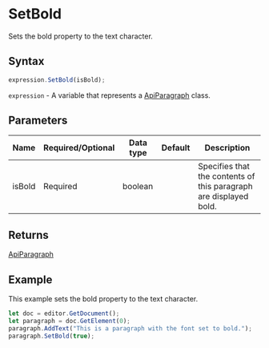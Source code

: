 # SetBold

Sets the bold property to the text character.

## Syntax

```javascript
expression.SetBold(isBold);
```

`expression` - A variable that represents a [ApiParagraph](../ApiParagraph.md) class.

## Parameters

| **Name** | **Required/Optional** | **Data type** | **Default** | **Description** |
| ------------- | ------------- | ------------- | ------------- | ------------- |
| isBold | Required | boolean |  | Specifies that the contents of this paragraph are displayed bold. |

## Returns

[ApiParagraph](../../ApiParagraph/ApiParagraph.md)

## Example

This example sets the bold property to the text character.

```javascript editor-docx
let doc = editor.GetDocument();
let paragraph = doc.GetElement(0);
paragraph.AddText("This is a paragraph with the font set to bold.");
paragraph.SetBold(true);
```
